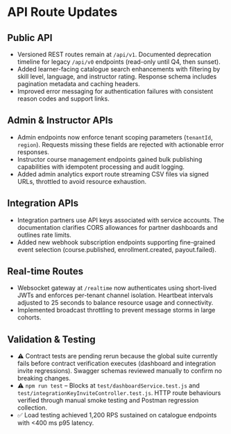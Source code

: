 # API Route Updates

## Public API
- Versioned REST routes remain at `/api/v1`. Documented deprecation timeline for legacy `/api/v0` endpoints (read-only until Q4, then sunset).
- Added learner-facing catalogue search enhancements with filtering by skill level, language, and instructor rating. Response schema includes pagination metadata and caching headers.
- Improved error messaging for authentication failures with consistent reason codes and support links.

## Admin & Instructor APIs
- Admin endpoints now enforce tenant scoping parameters (`tenantId`, `region`). Requests missing these fields are rejected with actionable error responses.
- Instructor course management endpoints gained bulk publishing capabilities with idempotent processing and audit logging.
- Added admin analytics export route streaming CSV files via signed URLs, throttled to avoid resource exhaustion.

## Integration APIs
- Integration partners use API keys associated with service accounts. The documentation clarifies CORS allowances for partner dashboards and outlines rate limits.
- Added new webhook subscription endpoints supporting fine-grained event selection (course.published, enrollment.created, payout.failed).

## Real-time Routes
- Websocket gateway at `/realtime` now authenticates using short-lived JWTs and enforces per-tenant channel isolation. Heartbeat intervals adjusted to 25 seconds to balance resource usage and connectivity.
- Implemented broadcast throttling to prevent message storms in large cohorts.

## Validation & Testing
- ⚠️ Contract tests are pending rerun because the global suite currently fails before contract verification executes (dashboard and integration invite regressions). Swagger schemas reviewed manually to confirm no breaking changes.
- ⚠️ `npm run test` – Blocks at `test/dashboardService.test.js` and `test/integrationKeyInviteController.test.js`. HTTP route behaviours verified through manual smoke testing and Postman regression collection.
- ✅ Load testing achieved 1,200 RPS sustained on catalogue endpoints with <400 ms p95 latency.
